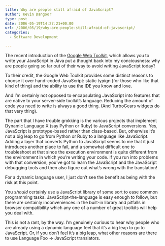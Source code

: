 ```yaml
---
title: Why are people still afraid of JavaScript?
author: Kevin Dangoor
type: post
date: 2006-05-19T14:27:21+00:00
url: /2006/05/19/why-are-people-still-afraid-of-javascript/
categories:
  - Software Development

---
```

The recent introduction of the [Google Web Toolkit][1], which allows you to write your JavaScript in Java put a thought back into my conciousness: why are people going so far out of their way to avoid writing JavaScript today?

To their credit, the Google Web Toolkit provides some distinct reasons to choose it over hand-coded JavaScript: static typign (for those who like that kind of thing) and the ability to use the IDE you know and love.

And I&#8217;m certainly not opposed to encapsulating JavaScript into features that are native to your server-side toolkit&#8217;s language. Reducing the amount of code you need to write is always a good thing. (And TurboGears widgets do that very thing).

The part that I have trouble grokking is the various projects that implement Dynamic Language X (say Python or Ruby) to JavaScript conversions. Yes, JavaScript is prototype-based rather than class-based. But, otherwise it&#8217;s not a big leap to go from Python or Ruby to a language like JavaScript. Adding a layer that converts Python to JavaScript seems to me that it just introduces another place to fail, and a somewhat difficult one to troubleshoot at that since the execution environment is quite different from the environment in which you&#8217;re writing your code. If you run into problems with that conversion, you&#8217;ve got to learn the JavaScript and the JavaScript debugging tools and then also figure out what&#8217;s wrong with the translation!

For a dynamic language user, I just don&#8217;t see the benefit as being with the risk at this point.

You _should_ certainly use a JavaScript library of some sort to ease common programming tasks. JavaScript-the-language is easy enough to follow, but there are certainly inconveniences in the built-in library and pitfalls in browser compatibility which any one of a number of great toolkits will help you deal with.

This is not a rant, by the way. I&#8217;m genuinely curious to hear why people who are already using a dynamic language feel that it&#8217;s a big leap to go to JavaScript. Or, if you don&#8217;t feel it&#8217;s a big leap, what other reasons are there to use Language Foo -> JavaScript translators.

 [1]: http://code.google.com/webtoolkit/